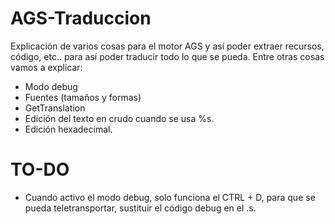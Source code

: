 # AGS-Traduccion
Explicación de varios cosas para el motor AGS y así poder extraer recursos, código, etc.. para así poder traducir todo lo que se pueda.
Entre otras cosas vamos a explicar:
- Modo debug
- Fuentes (tamaños y formas)
- GetTranslation
- Edición del texto en crudo cuando se usa %s.
- Edición hexadecimal.

# TO-DO
- Cuando activo el modo debug, solo funciona el CTRL + D, para que se pueda teletransportar, sustituir el código debug en el .s.

